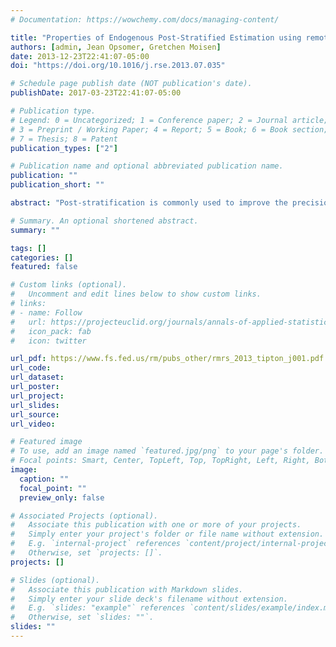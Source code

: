 ```yaml
---
# Documentation: https://wowchemy.com/docs/managing-content/

title: "Properties of Endogenous Post-Stratified Estimation using remote sensing data"
authors: [admin, Jean Opsomer, Gretchen Moisen]
date: 2013-12-23T22:41:07-05:00
doi: "https://doi.org/10.1016/j.rse.2013.07.035"

# Schedule page publish date (NOT publication's date).
publishDate: 2017-03-23T22:41:07-05:00

# Publication type.
# Legend: 0 = Uncategorized; 1 = Conference paper; 2 = Journal article;
# 3 = Preprint / Working Paper; 4 = Report; 5 = Book; 6 = Book section;
# 7 = Thesis; 8 = Patent
publication_types: ["2"]

# Publication name and optional abbreviated publication name.
publication: ""
publication_short: ""

abstract: "Post-stratification is commonly used to improve the precision of survey estimates. In traditional post-stratification methods, the stratification variable must be known at the population level. When suitable covariates are available at the population level, an alternative approach consists of fitting a model on the covariates, making predictions for the population and then stratifying on these predicted values. This method is called Endogenous Post-Stratification Estimation (EPSE) and it is well suited for applications using remote sensing data. In this article, we investigate the performance of EPSE in a realistic setting using data from the United States Forest Service Forest Inventory Analysis and Landsat Enhanced Thematic Mapper Plus. This article has three specific objectives: first, to evaluate the statistical properties of EPSE when using linear regression, spline regression, and the machine learning tool Random Forest to predict tree canopy cover using remote sensing and Geographic Information System data; second, to investigate the effect on the EPSE variance estimator using estimated stratum boundaries instead of fixed stratum boundaries; and third, to investigate the effect on the EPSE variance estimator when optimizing the stratum boundaries to minimize the variance estimate. The main findings of this article are that the EPSE variance estimator performs well using Random Forests, but can underestimate the true variance if an optimization is performed on the stratum boundaries in an attempt to minimize the variance estimate. This result supports the use of the EPSE estimator using remote sensing data in cases where there is no optimization on the variance estimator."

# Summary. An optional shortened abstract.
summary: ""

tags: []
categories: []
featured: false

# Custom links (optional).
#   Uncomment and edit lines below to show custom links.
# links:
# - name: Follow
#   url: https://projecteuclid.org/journals/annals-of-applied-statistics/volume-13/issue-4/Predicting-paleoclimate-from-compositional-data-using-multivariate-Gaussian-process-inverse/10.1214/19-AOAS1281.short
#   icon_pack: fab
#   icon: twitter

url_pdf: https://www.fs.fed.us/rm/pubs_other/rmrs_2013_tipton_j001.pdf
url_code: 
url_dataset: 
url_poster:
url_project:
url_slides:
url_source:
url_video:

# Featured image
# To use, add an image named `featured.jpg/png` to your page's folder. 
# Focal points: Smart, Center, TopLeft, Top, TopRight, Left, Right, BottomLeft, Bottom, BottomRight.
image:
  caption: ""
  focal_point: ""
  preview_only: false

# Associated Projects (optional).
#   Associate this publication with one or more of your projects.
#   Simply enter your project's folder or file name without extension.
#   E.g. `internal-project` references `content/project/internal-project/index.md`.
#   Otherwise, set `projects: []`.
projects: []

# Slides (optional).
#   Associate this publication with Markdown slides.
#   Simply enter your slide deck's filename without extension.
#   E.g. `slides: "example"` references `content/slides/example/index.md`.
#   Otherwise, set `slides: ""`.
slides: ""
---
```

